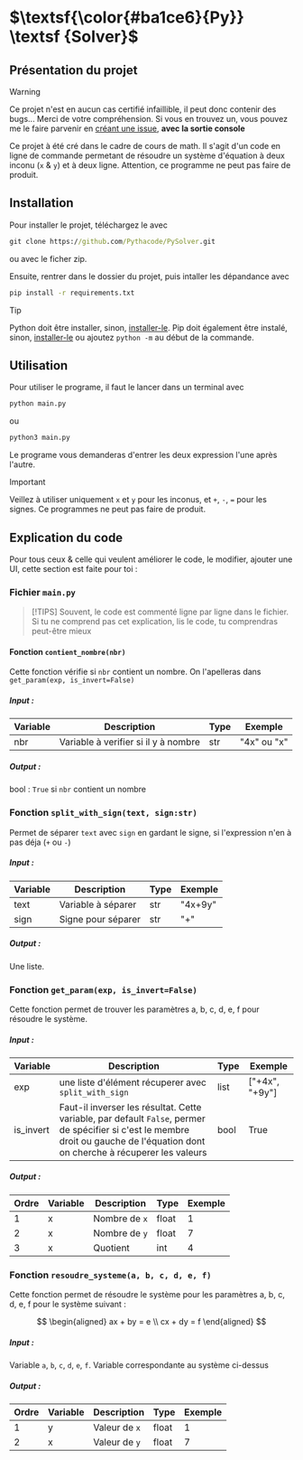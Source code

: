 # $\textsf{\color{#ba1ce6}{Py}} \textsf {Solver}$

## Présentation du projet

> [!WARNING]
> Ce projet n'est en aucun cas certifié infaillible, il peut donc contenir des bugs... Merci de votre compréhension.
> Si vous en trouvez un, vous pouvez me le faire parvenir en [créant une issue](https://github.com/Pythacode/PySolver/issues), **avec la sortie console**

Ce projet à été cré dans le cadre de cours de math.
Il s'agit d'un code en ligne de commande permetant de résoudre un système d'équation à deux inconu (`x` & `y`) et à deux ligne. Attention, ce programme ne peut pas faire de produit.

## Installation

Pour installer le projet, téléchargez le avec 
```cmd
git clone https://github.com/Pythacode/PySolver.git
```
ou avec le ficher zip.

Ensuite, rentrer dans le dossier du projet, puis intaller les dépandance avec
```cmd
pip install -r requirements.txt
```

> [!TIP]
> Python doit être installer, sinon, [installer-le]([https://pip.pypa.io/en/stable/installation/](https://www.python.org/downloads/)).
> Pip doit également être instalé, sinon, [installer-le](https://pip.pypa.io/en/stable/installation/) ou ajoutez `python -m` au début de la commande.

## Utilisation 

Pour utiliser le programe, il faut le lancer dans un terminal avec
```cmd
python main.py
```
ou
```cmd
python3 main.py
```

Le programe vous demanderas d'entrer les deux expression l'une après l'autre.

> [!IMPORTANT]
> Veillez à utiliser uniquement `x` et `y` pour les inconus, et `+`, `-`, `=` pour les signes. Ce programmes ne peut pas faire de produit.

## Explication du code

Pour tous ceux & celle qui veulent améliorer le code, le modifier, ajouter une UI, cette section est faite pour toi :

### Fichier `main.py`

> [!TIPS]
> Souvent, le code est commenté ligne par ligne dans le fichier. Si tu ne comprend pas cet explication, lis le code, tu comprendras peut-être mieux

#### Fonction `contient_nombre(nbr)`

Cette fonction vérifie si `nbr` contient un nombre. On l'apelleras dans `get_param(exp, is_invert=False)`

##### Input :
| Variable | Description | Type | Exemple |
|----------|----|--|---------|
| nbr  | Variable à verifier si il y à nombre | str  | "4x" ou "x"  |

##### Output :
bool :
`True` si `nbr` contient un nombre

### Fonction `split_with_sign(text, sign:str)`

Permet de séparer `text` avec `sign` en gardant le signe, si l'expression n'en à pas déja (`+` ou `-`)

##### Input :
| Variable | Description | Type | Exemple |
|----------|----|--|---------|
| text  | Variable à séparer | str  | "4x+9y" |
| sign  | Signe pour séparer | str  | "+" |

##### Output :
Une liste.

### Fonction `get_param(exp, is_invert=False)`

Cette fonction permet de trouver les paramètres a, b, c, d, e, f pour résoudre le système.

##### Input :
| Variable | Description | Type | Exemple |
|----------|----|--|---------|
| exp  | une liste d'élément récuperer avec `split_with_sign`  | list  | ["+4x", "+9y"] |
| is_invert  | Faut-il inverser les résultat. Cette variable, par default `False`, permer de spécifier si c'est le membre droit ou gauche de l'équation dont on cherche à récuperer les valeurs | bool  | True |

##### Output :

| Ordre | Variable | Description | Type | Exemple |
|----|------|----|--|---------|
| 1 | x | Nombre de `x`  | float  | 1 |
| 2 | x | Nombre de `y`  | float  | 7 |
| 3 | x | Quotient  | int  | 4 |

### Fonction `resoudre_systeme(a, b, c, d, e, f)`

Cette fonction permet de résoudre le système pour les paramètres a, b, c, d, e, f pour le système suivant :

$$
\begin{aligned} 
ax + by = e \\ 
cx + dy = f 
\end{aligned}
$$

##### Input :

Variable `a`, `b`, `c`, `d`, `e`, `f`. Variable correspondante au système ci-dessus

##### Output :

| Ordre | Variable | Description | Type | Exemple |
|----|------|----|--|---------|
| 1 | y | Valeur de `x`  | float  | 1 |
| 2 | x | Valeur de `y`  | float  | 7 |

